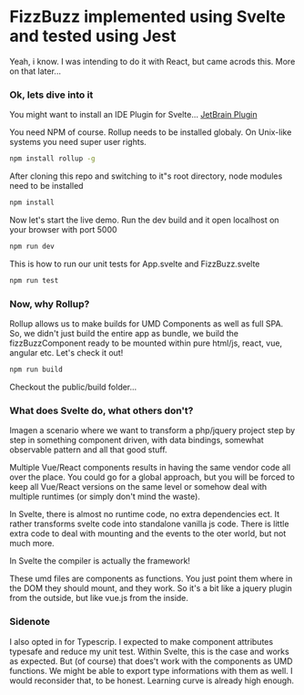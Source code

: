 # FizzBuzz implemented using Svelte and tested using Jest

Yeah, i know. I was intending to do it with React, but came acrods this.
More on that later...

### Ok, lets dive into it

You might want to install an IDE Plugin for Svelte...
[JetBrain Plugin](https://plugins.jetbrains.com/plugin/12375-svelte)

You need NPM of course.
Rollup needs to be installed globaly. On Unix-like systems you need super user rights.

```bash
npm install rollup -g
```

After cloning this repo and switching to it"s root directory, node modules need to be installed

```bash
npm install
```

Now let's start the live demo. Run the dev build and it open localhost on your browser with port 5000

```bash
npm run dev
```

This is how to run our unit tests for App.svelte and FizzBuzz.svelte

```bash
npm run test
```

### Now, why Rollup?

Rollup allows us to make builds for UMD Components as well as full SPA.
So, we didn't just build the entire app as bundle, we build the fizzBuzzComponent
ready to be mounted within pure html/js, react, vue, angular etc. Let's check it out!

```bash
npm run build
```

Checkout the public/build folder...

### What does Svelte do, what others don't?

Imagen a scenario where we want to transform a php/jquery
project step by step in something component driven, with data bindings,
somewhat observable pattern and all that good stuff.

Multiple Vue/React components results in having the same vendor
code all over the place. You could go for a global approach, 
but you will be forced to keep all Vue/React versions on the same level or somehow
deal with multiple runtimes (or simply don't mind the waste).
 
In Svelte, there is almost no runtime code, no extra dependencies ect.
It rather transforms svelte code into standalone vanilla js code. 
There is little extra code to deal with mounting
and the events to the oter world, but not much more.

In Svelte the compiler is actually the framework!

These umd files are components as functions. You just point them where in the DOM they should mount,
and they work. So it's a bit like a jquery plugin from the outside, but like vue.js from the inside.

### Sidenote

I also opted in for Typescrip. I expected to make component attributes typesafe and reduce my unit test.
Within Svelte, this is the case and works as expected. But (of course) that does't work with the components as UMD functions. We might be able to export type informations with them as well. I would reconsider that, to be honest.
Learning curve is already high enough.
